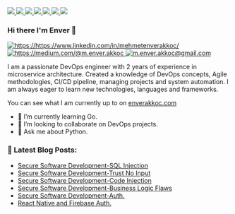 <a href="#" target="_blank">
    <img src="https://img.shields.io/badge/Linux-FCC624?style=for-the-badge&logo=linux&logoColor=black">
</a>
<a href="#" target="_blank">
    <img src="https://img.shields.io/badge/React-20232A?style=for-the-badge&logo=react&logoColor=61DAFB">
</a>
<a href="#" target="_blank">
    <img src="https://img.shields.io/badge/Python-FFD43B?style=for-the-badge&logo=python&logoColor=darkgreen">
</a>
<a href="#" target="_blank">
    <img src="https://img.shields.io/badge/React_Native-20232A?style=for-the-badge&logo=react&logoColor=61DAFB">
</a>
<a href="#" target="_blank">
    <img src="https://img.shields.io/badge/Amazon_AWS-FF9900?style=for-the-badge&logo=amazonaws&logoColor=white">
</a>
<a href="#" target="_blank">
    <img src="https://img.shields.io/badge/Elastic_Search-005571?style=for-the-badge&logo=elasticsearch&logoColor=white">
</a>
<a href="#" target="_blank">
    <img src="https://img.shields.io/badge/Grafana-F2F4F9?style=for-the-badge&logo=grafana&logoColor=orange&labelColor=F2F4F9">
</a>

<br />

### Hi there I'm Enver 👋 

<a href="https://www.linkedin.com/in/mehmetenverakkoc/" target="_blank">
    <img src="https://img.shields.io/badge/%20-linkedin-0072b1" alt="https://https://www.linkedin.com/in/mehmetenverakkoc/">
</a>
<a href="https://medium.com/@m.enver.akkoc" target="_blank">
    <img src="https://img.shields.io/badge/%20-medium-black" alt="https://medium.com/@m.enver.akkoc">
</a>
<a href="mailto:m.enver.akkoc@gmail.com" target="_blank">
    <img src="https://img.shields.io/badge/%20-gmail-B23121" alt="m.enver.akkoc@gmail.com">
</a>


I am a passionate DevOps engineer with 2 years of experience in microservice architecture. Created a knowledge of DevOps concepts, Agile methodologies, CI/CD pipeline, managing projects and system automation. I am always eager to learn new technologies, languages and frameworks.

You can see what I am currently up to on [enverakkoc.com](https://akkoc16.github.io/EnverAkkoc/)

- 🌱 I’m currently learning Go.
- 👯 I’m looking to collaborate on DevOps projects.
- 💬 Ask me about Python.


### 📕 Latest Blog Posts:

- [Secure Software Development-SQL Injection](https://medium.com/@m.enver.akkoc/secure-software-development-sql-injections-880fbcaf1473)
- [Secure Software Development-Trust No Input](https://medium.com/@m.enver.akkoc/secure-software-development-trust-no-input-90eb6c5e7c39)
- [Secure Software Development-Code Injection](https://medium.com/@m.enver.akkoc/secure-software-development-code-injection-ae94496fd559)
- [Secure Software Development-Business Logic Flaws](https://medium.com/@m.enver.akkoc/secure-software-development-business-logic-flaws-2305bdd3344b)
- [Secure Software Development-Auth.](https://medium.com/@m.enver.akkoc/secure-software-development-authentication-62452d26405b)
- [React Native and Firebase Auth.](https://medium.com/@m.enver.akkoc/react-native-and-firebase-authentication-b9c4b40b5409)

<br />



